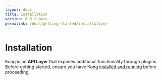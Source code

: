 ```yaml
---
layout: docs
title: Installation
version: 0.0.1-beta
permalink: /docs/getting-started/installation/
---
```


# Installation

Kong is an **API Layer** that exposes additional functionality through plugins. Before getting started, ensure you have Kong [installed and running](/download) before proceeding.
